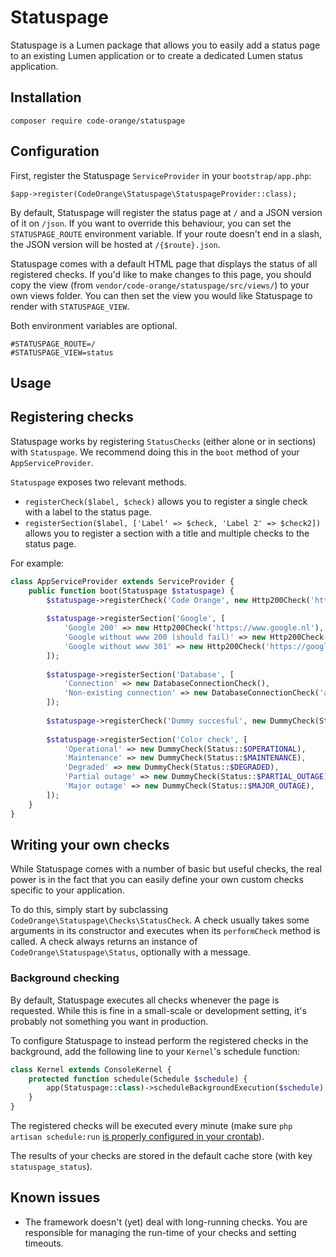 Statuspage
==========

Statuspage is a Lumen package that allows you to easily add a status page to an existing Lumen application or to create a dedicated Lumen status application.

## Installation

```
composer require code-orange/statuspage
```

## Configuration

First, register the Statuspage `ServiceProvider` in your `bootstrap/app.php`:

```
$app->register(CodeOrange\Statuspage\StatuspageProvider::class);
```

By default, Statuspage will register the status page at `/` and a JSON version of it on `/json`.
If you want to override this behaviour, you can set the `STATUSPAGE_ROUTE` environment variable.
If your route doesn't end in a slash, the JSON version will be hosted at `/{$route}.json`.

Statuspage comes with a default HTML page that displays the status of all registered checks.
If you'd like to make changes to this page, you should copy the view (from `vendor/code-orange/statuspage/src/views/`) to your own views folder.
You can then set the view you would like Statuspage to render with `STATUSPAGE_VIEW`.

Both environment variables are optional.

```
#STATUSPAGE_ROUTE=/
#STATUSPAGE_VIEW=status
```

## Usage

## Registering checks

Statuspage works by registering `StatusChecks` (either alone or in sections) with `Statuspage`.
We recommend doing this in the `boot` method of your `AppServiceProvider`.

`Statuspage` exposes two relevant methods.

* `registerCheck($label, $check)` allows you to register a single check with a label to the status page.
* `registerSection($label, ['Label' => $check, 'Label 2' => $check2])` allows you to register a section with a title and multiple checks to the status page.

For example:

```php
class AppServiceProvider extends ServiceProvider {
    public function boot(Statuspage $statuspage) {
        $statuspage->registerCheck('Code Orange', new Http200Check('https://code-orange.nl'));
        
        $statuspage->registerSection('Google', [
            'Google 200' => new Http200Check('https://www.google.nl'),
            'Google without www 200 (should fail)' => new Http200Check('https://google.nl'),
            'Google without www 301' => new Http200Check('https://google.nl', 301)
        ]);
        
        $statuspage->registerSection('Database', [
            'Connection' => new DatabaseConnectionCheck(),
            'Non-existing connection' => new DatabaseConnectionCheck('asdf')
        ]);
        
        $statuspage->registerCheck('Dummy succesful', new DummyCheck(Status::$OPERATIONAL));
        
        $statuspage->registerSection('Color check', [
            'Operational' => new DummyCheck(Status::$OPERATIONAL),
            'Maintenance' => new DummyCheck(Status::$MAINTENANCE),
            'Degraded' => new DummyCheck(Status::$DEGRADED),
            'Partial outage' => new DummyCheck(Status::$PARTIAL_OUTAGE),
            'Major outage' => new DummyCheck(Status::$MAJOR_OUTAGE),
        ]);
    }
}

```

## Writing your own checks

While Statuspage comes with a number of basic but useful checks, the real power is in the fact that you can easily define your own custom checks specific to your application.

To do this, simply start by subclassing `CodeOrange\Statuspage\Checks\StatusCheck`.
A check usually takes some arguments in its constructor and executes when its `performCheck` method is called.
A check always returns an instance of `CodeOrange\Statuspage\Status`, optionally with a message.

### Background checking

By default, Statuspage executes all checks whenever the page is requested.
While this is fine in a small-scale or development setting, it's probably not something you want in production.
 
To configure Statuspage to instead perform the registered checks in the background, add the following line to your `Kernel`'s schedule function:

```php
class Kernel extends ConsoleKernel {
    protected function schedule(Schedule $schedule) {
        app(Statuspage::class)->scheduleBackgroundExecution($schedule);
    }
}
```

The registered checks will be executed every minute (make sure `php artisan schedule:run` [is properly configured in your crontab](https://laravel.com/docs/5.5/scheduling#introduction)).

The results of your checks are stored in the default cache store (with key `statuspage_status`).

## Known issues

* The framework doesn't (yet) deal with long-running checks. You are responsible for managing the run-time of your checks and setting timeouts.
